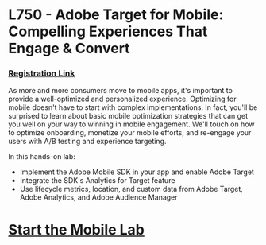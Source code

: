 # L750 - Adobe Target for Mobile: Compelling Experiences That Engage & Convert
### [Registration Link](https://adobesummit.lanyonevents.com/2018/connect/sessionDetail.ww?SESSION_ID=6185)

As more and more consumers move to mobile apps, it's important to provide a well-optimized and personalized experience. Optimizing for mobile doesn't have to start with complex implementations. In fact, you'll be surprised to learn about basic mobile optimization strategies that can get you well on your way to winning in mobile engagement. We'll touch on how to optimize onboarding, monetize your mobile efforts, and re-engage your users with A/B testing and experience targeting.

In this hands-on lab:
* Implement the Adobe Mobile SDK in your app and enable Adobe Target
* Integrate the SDK's Analytics for Target feature
* Use lifecycle metrics, location, and custom data from Adobe Target, Adobe Analytics, and Adobe Audience Manager

# [Start the Mobile Lab](https://github.com/adobe-target/mobile/wiki/Introduction)
